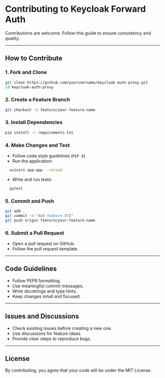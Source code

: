 # Contributing to Keycloak Forward Auth

Contributions are welcome. Follow this guide to ensure consistency and quality.

---

## How to Contribute
### 1. Fork and Clone
```bash
git clone https://github.com/yourusername/keycloak-auth-proxy.git
cd keycloak-auth-proxy
```

### 2. Create a Feature Branch
```bash
git checkout -b feature/your-feature-name
```

### 3. Install Dependencies
```bash
pip install -r requirements.txt
```

### 4. Make Changes and Test
- Follow code style guidelines (`PEP 8`).
- Run the application:
  
```bash
  uvicorn app:app --reload
```
- Write and run tests:
```bash
  pytest
```

### 5. Commit and Push
```bash
git add .
git commit -m "Add feature XYZ"
git push origin feature/your-feature-name
```

### 6. Submit a Pull Request
- Open a pull request on GitHub.
- Follow the pull request template.

---

## Code Guidelines
- Follow PEP8 formatting.
- Use meaningful commit messages.
- Write docstrings and type hints.
- Keep changes small and focused.

---

## Issues and Discussions
- Check existing issues before creating a new one.
- Use discussions for feature ideas.
- Provide clear steps to reproduce bugs.

---

## License
By contributing, you agree that your code will be under the MIT License.